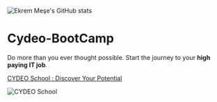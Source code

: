 ![Ekrem Meşe's GitHub stats](https://github-readme-stats.vercel.app/api?username=ekremmese&show_icons=true&theme=radical)

# Cydeo-BootCamp

Do more than you ever thought possible. Start the journey to your **high paying IT job**.

[CYDEO School : Discover Your Potential](https://cydeo.com)

![CYDEO School](https://user-images.githubusercontent.com/112425162/206153624-3dfb32e5-32ff-4b70-91dc-c72574205700.jpeg "Become a Software Development Engineer in Test (SDET) professional by combining coding, problem-solving skills, and simulated work experience. You can create scalable test automation frameworks for UI/Database/API.")
